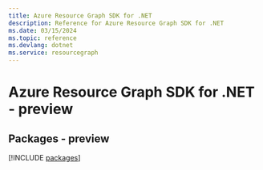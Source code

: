 ```yaml
---
title: Azure Resource Graph SDK for .NET
description: Reference for Azure Resource Graph SDK for .NET
ms.date: 03/15/2024
ms.topic: reference
ms.devlang: dotnet
ms.service: resourcegraph
---
```

# Azure Resource Graph SDK for .NET - preview
## Packages - preview
[!INCLUDE [packages](resource-graph-index.md)]